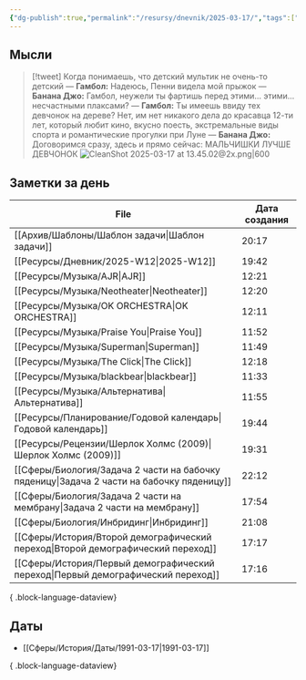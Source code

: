 ```yaml
---
{"dg-publish":true,"permalink":"/resursy/dnevnik/2025-03-17/","tags":["Ежедневнаязаметка"]}
---
```


## Мысли
> [!tweet] Когда понимаешь, что детский мультик не очень-то детский
> — **Гамбол:** Надеюсь, Пенни видела мой прыжок 
> — **Банана Джо:** Гамбол, неужели ты фартишь перед этими... этими... несчастными плаксами?
> — **Гамбол:** Ты имеешь ввиду тех девчонок на дереве? Нет, им нет никакого дела до красавца 12-ти лет, который любит кино, вкусно поесть, экстремальные виды спорта и романтические прогулки при Луне 
> — **Банана Джо:** Договоримся сразу, здесь и прямо сейчас: МАЛЬЧИШКИ ЛУЧШЕ ДЕВЧОНОК
>![CleanShot 2025-03-17 at 13.45.02@2x.png|600](/img/user/%D0%90%D1%80%D1%85%D0%B8%D0%B2/%D0%9A%D1%8D%D1%88/CleanShot%202025-03-17%20at%2013.45.02@2x.png)
## Заметки за день
| File                                                                                         | Дата создания |
| -------------------------------------------------------------------------------------------- | ------------- |
| [[Архив/Шаблоны/Шаблон задачи\|Шаблон задачи]]                                            | 20:17         |
| [[Ресурсы/Дневник/2025-W12\|2025-W12]]                                                    | 19:42         |
| [[Ресурсы/Музыка/AJR\|AJR]]                                                               | 12:21         |
| [[Ресурсы/Музыка/Neotheater\|Neotheater]]                                                 | 12:20         |
| [[Ресурсы/Музыка/OK ORCHESTRA\|OK ORCHESTRA]]                                             | 12:11         |
| [[Ресурсы/Музыка/Praise You\|Praise You]]                                                 | 11:52         |
| [[Ресурсы/Музыка/Superman\|Superman]]                                                     | 11:49         |
| [[Ресурсы/Музыка/The Click\|The Click]]                                                   | 12:18         |
| [[Ресурсы/Музыка/blackbear\|blackbear]]                                                   | 11:33         |
| [[Ресурсы/Музыка/Альтернатива\|Альтернатива]]                                             | 11:55         |
| [[Ресурсы/Планирование/Годовой календарь\|Годовой календарь]]                             | 19:44         |
| [[Ресурсы/Рецензии/Шерлок Холмс (2009)\|Шерлок Холмс (2009)]]                             | 19:31         |
| [[Сферы/Биология/Задача 2 части на бабочку пяденицу\|Задача 2 части на бабочку пяденицу]] | 22:12         |
| [[Сферы/Биология/Задача 2 части на мембрану\|Задача 2 части на мембрану]]                 | 17:54         |
| [[Сферы/Биология/Инбридинг\|Инбридинг]]                                                   | 21:08         |
| [[Сферы/История/Второй демографический переход\|Второй демографический переход]]          | 17:17         |
| [[Сферы/История/Первый демографический переход\|Первый демографический переход]]          | 17:16         |

{ .block-language-dataview}
## Даты
- [[Сферы/История/Даты/1991-03-17\|1991-03-17]]

{ .block-language-dataview}


